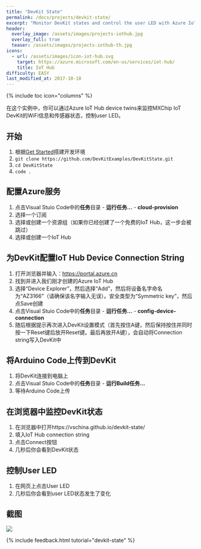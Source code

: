```yaml
---
title: "DevKit State"
permalink: /docs/projects/devkit-state/
excerpt: "Monitor DevKit states and control the user LED with Azure IoT Hub device twins."
header:
  overlay_image: /assets/images/projects-iothub.jpg
  overlay_full: true
  teaser: /assets/images/projects-iothub-th.jpg
icons:
  - url: /assets/images/icon-iot-hub.svg
    target: https://azure.microsoft.com/en-us/services/iot-hub/
    title: IoT Hub
difficulty: EASY
last_modified_at: 2017-10-18
---
```


{% include toc icon="columns" %}

在这个实例中，你可以通过Azure IoT Hub device twins来监控MXChip IoT DevKit的WiFi信息和传感器状态，控制user LED。

## 开始

1. 根据[Get Started](https://microsoft.github.io/azure-iot-developer-kit/docs/get-started/)搭建开发环境
2. `git clone https://github.com/DevKitExamples/DevKitState.git`
3. `cd DevKitState`
4. `code .`

## 配置Azure服务

1. 点击Visual Stuio Code中的**任务**目录 - **运行任务…** - **cloud-provision**
2. 选择一个订阅
3. 选择或创建一个资源组（如果你已经创建了一个免费的IoT Hub，这一步会被跳过）
4. 选择或创建一个IoT Hub

## 为DevKit配置IoT Hub Device Connection String

1. 打开浏览器并输入：https://portal.azure.cn
2. 找到并进入我们刚才创建的Azure IoT Hub
3. 选择“Device Explorer”，然后选择“Add”，然后将设备名字命名为“AZ3166”（请确保该名字输入无误）。安全类型为“Symmetric key”，然后点Save创建
4. 点击Visual Stuio Code中的**任务**目录 - **运行任务…** - **config-device-connection**
3. 随后根据提示再次进入DevKit设置模式（首先按住A键，然后保持按住并同时按一下Reset键后放开Reset键。最后再放开A键），会自动将Connection string写入DevKit中

## 将Arduino Code上传到DevKit

1. 将DevKit连接到电脑上
2. 点击Visual Stuio Code中的**任务**目录 - **运行Build任务…**
3. 等待Arduino Code上传

## 在浏览器中监控DevKit状态

1. 在浏览器中打开https://vschina.github.io/devkit-state/
2. 填入IoT Hub connection string
3. 点击Connect按钮
4. 几秒后你会看到DevKit状态

## 控制User LED

1. 在网页上点击User LED
2. 几秒后你会看到user LED状态发生了变化

## 截图

![](https://raw.githubusercontent.com/DevKitExamples/DevKitState/master/screenshots/devkit-state.png)

{% include feedback.html tutorial="devkit-state" %}